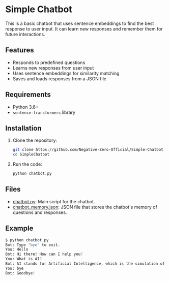 # Simple Chatbot

This is a basic chatbot that uses sentence embeddings to find the best response to user input. It can learn new responses and remember them for future interactions.

## Features

- Responds to predefined questions
- Learns new responses from user input
- Uses sentence embeddings for similarity matching
- Saves and loads responses from a JSON file

## Requirements

- Python 3.6+
- `sentence-transformers` library

## Installation

1. Clone the repository:
    ```sh
    git clone https://github.com/Negative-Zero-Official/Simple-Chatbot
    cd SimpleChatbot
    ```

2. Run the code:
    ```sh
    python chatbot.py
    ```

## Files

- [chatbot.py](https://github.com/Negative-Zero-Official/Simple-Chatbot/blob/main/chatbot.py): Main script for the chatbot.
- [chatbot_memory.json](https://github.com/Negative-Zero-Official/Simple-Chatbot/blob/main/chatbot_memory.json): JSON file that stores the chatbot's memory of questions and responses.

## Example

```sh
$ python chatbot.py
Bot: Type "bye" to exit.
You: Hello
Bot: Hi there! How can I help you?
You: What is AI?
Bot: AI stands for Artificial Intelligence, which is the simulation of human intelligence in machines.
You: bye
Bot: Goodbye!
```